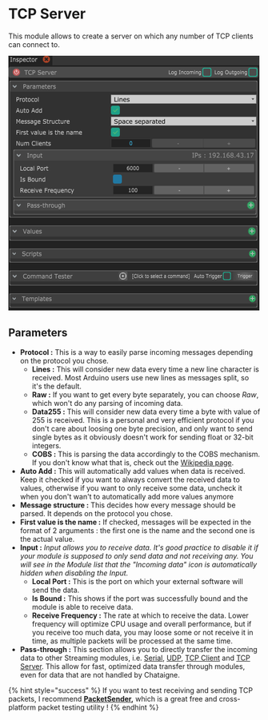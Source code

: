 # TCP Server

This module allows to create a server on which any number of TCP clients can connect to.

![](../../.gitbook/assets/tcpserver.png)

## Parameters

* **Protocol :** This is a way to easily parse incoming messages depending on the protocol you chose.
  * **Lines :** This will consider new data every time a new line character is received. Most Arduino users use new lines as messages split, so it's the default. 
  * **Raw :** If you want to get every byte separately, you can choose _Raw_, which won't do any parsing of incoming data.
  * **Data255 :** This will consider new data every time a byte with value of 255 is received. This is a personal and very efficient protocol if you don't care about loosing one byte precision, and only want to send single bytes as it obviously doesn't work for sending float or 32-bit integers.
  * **COBS :** This is parsing the data accordingly to the COBS mechanism. If you don't know what that is, check out the [Wikipedia page](https://en.wikipedia.org/wiki/Consistent_Overhead_Byte_Stuffing).
* **Auto Add :** This will automatically add values when data is received. Keep it checked if you want to always convert the received data to values, otherwise if you want to only receive some data, uncheck it when you don't wan't to automatically add more values anymore
* **Message structure :** This decides how every message should be parsed. It depends on the protocol you chose.
* **First value is the name :** If checked, messages will be expected in the format of 2 arguments : the first one is the name and the second one is the actual value. 
* **Input :** _Input allows you to receive data. It's good practice to disable it if your module is supposed to only send data and not receiving any. You will see in the Module list that the "Incoming data" icon is automatically hidden when disabling the  Input._
  * **Local Port :** This is the port on which your external software will send the data.
  * **Is Bound :** This shows if the port was successfully bound and the module is able to receive data.
  * **Receive Frequency :** The rate at which to receive the data. Lower frequency will optimize CPU usage and overall performance, but if you receive too much data, you may loose some or not receive it in time, as multiple packets will be processed at the same time.
* **Pass-through :** This section allows you to directly transfer the incoming data  to other Streaming modules, i.e. [Serial](serial.md), [UDP](udp.md), [TCP Client](tcp-client.md) and [TCP Server](tcp-server.md). This allow for fast, optimized data transfer through modules, even for data that are not handled by Chataigne.

{% hint style="success" %}
If you want to test receiving and sending TCP packets, I recommend [**PacketSender**](https://packetsender.com/)**,** which is a great free and cross-platform packet testing utility !
{% endhint %}

